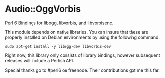 # Audio::OggVorbis

Perl 6 Bindings for libogg, libvorbis, and libvorbisenc.

This module depends on native libraries. You can insure that these are
properly installed on Debian environments by using the following command:

```
sudo apt-get install -y libogg-dev libvorbis-dev
```

Right now, this library only consists of library bindings, however subsequent 
releases will include a Perlish API.

Special thanks go to #perl6 on freenode. Their contributions got me this far.

